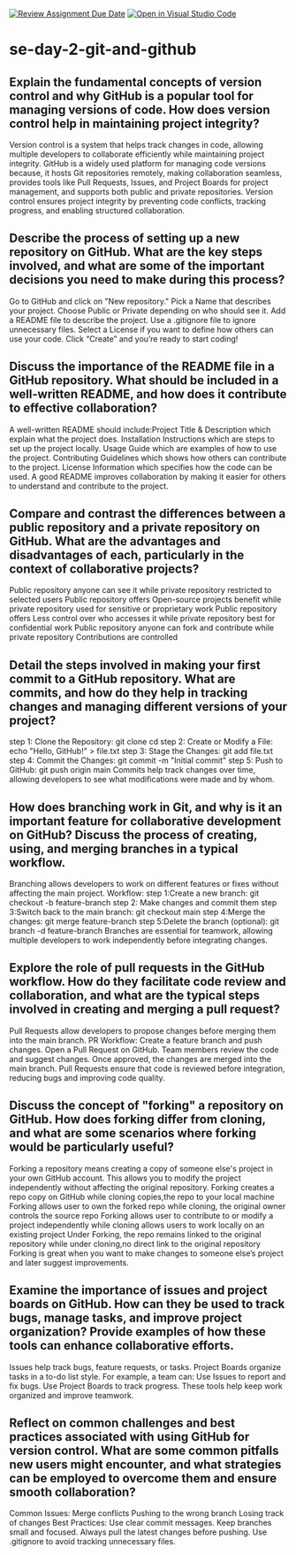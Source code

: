 [![Review Assignment Due Date](https://classroom.github.com/assets/deadline-readme-button-22041afd0340ce965d47ae6ef1cefeee28c7c493a6346c4f15d667ab976d596c.svg)](https://classroom.github.com/a/8wgCKhpZ)
[![Open in Visual Studio Code](https://classroom.github.com/assets/open-in-vscode-2e0aaae1b6195c2367325f4f02e2d04e9abb55f0b24a779b69b11b9e10269abc.svg)](https://classroom.github.com/online_ide?assignment_repo_id=18461093&assignment_repo_type=AssignmentRepo)
# se-day-2-git-and-github
## Explain the fundamental concepts of version control and why GitHub is a popular tool for managing versions of code. How does version control help in maintaining project integrity?
Version control is a system that helps track changes in code, allowing multiple developers to collaborate efficiently while maintaining project integrity.
GitHub is a widely used platform for managing code versions because, it hosts Git repositories remotely, making collaboration seamless, provides tools like Pull Requests, Issues, and Project Boards for project management, and supports both public and private repositories.
Version control ensures project integrity by preventing code conflicts, tracking progress, and enabling structured collaboration.
## Describe the process of setting up a new repository on GitHub. What are the key steps involved, and what are some of the important decisions you need to make during this process?
Go to GitHub and click on "New repository."
Pick a Name that describes your project.
Choose Public or Private depending on who should see it.
Add a README file to describe the project.
Use a .gitignore file to ignore unnecessary files.
Select a License if you want to define how others can use your code.
Click “Create” and you’re ready to start coding!
## Discuss the importance of the README file in a GitHub repository. What should be included in a well-written README, and how does it contribute to effective collaboration?
A well-written README should include:Project Title & Description which explain what the project does.
Installation Instructions which are steps to set up the project locally.
Usage Guide which are examples of how to use the project.
Contributing Guidelines which shows how others can contribute to the project.
License Information which specifies how the code can be used.
A good README improves collaboration by making it easier for others to understand and contribute to the project.
## Compare and contrast the differences between a public repository and a private repository on GitHub. What are the advantages and disadvantages of each, particularly in the context of collaborative projects?
Public repository anyone can see it while private repository 	restricted to selected users
Public repository offers Open-source projects benefit while private repository	used for sensitive or proprietary work
Public repository offers Less control over who accesses it while private repository best for confidential work
Public repository anyone can fork and contribute while private repository	Contributions are controlled

## Detail the steps involved in making your first commit to a GitHub repository. What are commits, and how do they help in tracking changes and managing different versions of your project?
step 1: Clone the Repository:
git clone <repo-url>
cd <repo-name>
step 2: Create or Modify a File:
echo "Hello, GitHub!" > file.txt
step 3: Stage the Changes:
git add file.txt
step 4: Commit the Changes:
git commit -m "Initial commit"
step 5: Push to GitHub:
git push origin main
Commits help track changes over time, allowing developers to see what modifications were made and by whom.
## How does branching work in Git, and why is it an important feature for collaborative development on GitHub? Discuss the process of creating, using, and merging branches in a typical workflow.
Branching allows developers to work on different features or fixes without affecting the main project.
Workflow:
step 1:Create a new branch:
git checkout -b feature-branch
step 2: Make changes and commit them
step 3:Switch back to the main branch:
git checkout main
step 4:Merge the changes:
git merge feature-branch
step 5:Delete the branch (optional):
git branch -d feature-branch
Branches are essential for teamwork, allowing multiple developers to work independently before integrating changes.
## Explore the role of pull requests in the GitHub workflow. How do they facilitate code review and collaboration, and what are the typical steps involved in creating and merging a pull request?
Pull Requests allow developers to propose changes before merging them into the main branch.
PR Workflow:
Create a feature branch and push changes.
Open a Pull Request on GitHub.
Team members review the code and suggest changes.
Once approved, the changes are merged into the main branch.
Pull Requests ensure that code is reviewed before integration, reducing bugs and improving code quality.
## Discuss the concept of "forking" a repository on GitHub. How does forking differ from cloning, and what are some scenarios where forking would be particularly useful?
Forking a repository means creating a copy of someone else's project in your own GitHub account. This allows you to modify the project independently without affecting the original repository.
Forking creates a repo copy on GitHub while cloning copies,the repo to your local machine
Forking allows user to  own the forked repo	while cloning, the original owner controls the source repo
Forking allows user to contribute to or modify a project independently while cloning allows users	to work locally on an existing project
Under Forking, the repo remains linked to the original repository while under cloning,no direct link to the original repository
Forking is great when you want to make changes to someone else’s project and later suggest improvements.
## Examine the importance of issues and project boards on GitHub. How can they be used to track bugs, manage tasks, and improve project organization? Provide examples of how these tools can enhance collaborative efforts.
Issues help track bugs, feature requests, or tasks.
Project Boards organize tasks in a to-do list style.
For example, a team can:
Use Issues to report and fix bugs.
Use Project Boards to track progress.
These tools help keep work organized and improve teamwork.
## Reflect on common challenges and best practices associated with using GitHub for version control. What are some common pitfalls new users might encounter, and what strategies can be employed to overcome them and ensure smooth collaboration?
Common Issues:
Merge conflicts
Pushing to the wrong branch
Losing track of changes
Best Practices:
Use clear commit messages.
Keep branches small and focused.
Always pull the latest changes before pushing.
Use .gitignore to avoid tracking unnecessary files.
